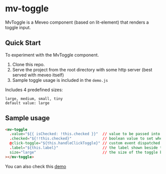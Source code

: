 # mv-toggle

 MvToggle is a Meveo component (based on lit-element) that renders a toggle input.

## Quick Start

To experiment with the MvToggle component.

1. Clone this repo.
2. Serve the project from the root directory with some http server (best served with meveo itself)
3. Sample toggle usage is included in the `demo.js`

Includes 4 predefined sizes:
```
large, medium, small, tiny
default value: large
```

## Sample usage
```html
<mv-toggle
  .value="${{ isChecked: !this.checked }}"  // value to be passed into click-toggle event
  .checked="${!!this.checked}"              // boolean value to set whether toggle is on or off
  @click-toggle="${this.handleClickToggle}" // custom event dispatched when the toggle is clicked
  .label="${this.label}"                    // the label shown beside the toggle button
  size="large"                              // the size of the toggle button
></mv-toggle>
```

You can also check this [demo](https://toggle.meveo.org/)
